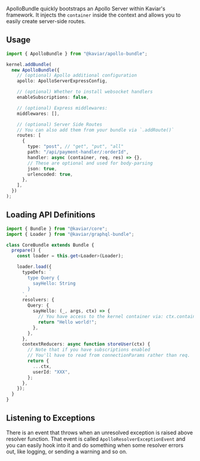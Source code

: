 ApolloBundle quickly bootstraps an Apollo Server within Kaviar's framework. It injects the `container` inside the context and allows you to easily create server-side routes.

## Usage

```typescript
import { ApolloBundle } from "@kaviar/apollo-bundle";

kernel.addBundle(
  new ApolloBundle({
    // (optional) Apollo additional configuration
    apollo: ApolloServerExpressConfig,

    // (optional) Whether to install websocket handlers
    enableSubscriptions: false,

    // (optional) Express middlewares:
    middlewares: [],

    // (optional) Server Side Routes
    // You can also add them from your bundle via `.addRoute()`
    routes: [
      {
        type: "post", // "get", "put", "all"
        path: "/api/payment-handler/:orderId",
        handler: async (container, req, res) => {},
        // These are optional and used for body-parsing
        json: true,
        urlencoded: true,
      },
    ],
  })
);
```

## Loading API Definitions

```typescript
import { Bundle } from "@kaviar/core";
import { Loader } from "@kaviar/graphql-bundle";

class CoreBundle extends Bundle {
  prepare() {
    const loader = this.get<Loader>(Loader);

    loader.load({
      typeDefs: `
        type Query {
          sayHello: String
        }
      `,
      resolvers: {
        Query: {
          sayHello: (_, args, ctx) => {
            // You have access to the kernel container via: ctx.container
            return "Hello world!";
          },
        },
      },
      contextReducers: async function storeUser(ctx) {
        // Note that if you have subscriptions enabled
        // You'll have to read from connectionParams rather than req.
        return {
          ...ctx,
          userId: "XXX",
        };
      },
    });
  }
}
```

## Listening to Exceptions

There is an event that throws when an unresolved exception is raised above resolver function. That event is called `ApolloResolverExceptionEvent` and you can easily hook into it and do something when some resolver errors out, like logging, or sending a warning and so on.
